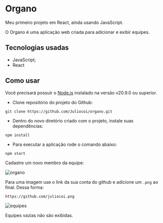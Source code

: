 # Organo

Meu primeiro projeto em React, ainda usando JavaScript.

O Organo é uma aplicação web criada para adicionar e exibir equipes. 

## Tecnologias usadas

* JavaScript;
* React

## Como usar

Você precisará possuir o [Node.js](https://nodejs.org/en/download/package-manager) instalado na versão v20.9.0 ou superior.

* Clone repositório do projeto do Github:

```shell
git clone https://github.com/Juliocoi/organo.git
```

* Dentro do novo diretório criado com o projeto, instale suas dependências:

```shell
npm install
```

* Para executar a aplicação rode o comando abaixo:

```shell
npm start
```

Cadastre um novo membro da equipe:

![organo](https://i.imgur.com/kDixcsa.png)

Para uma imagem use o link da sua conta do github e adicione um `.png` ao final. Dessa forma:

```tex
https://github.com/juliocoi.png
```

![equipes](https://i.imgur.com/20aBGAp.png)

Equipes vazias não são exibidas. 

